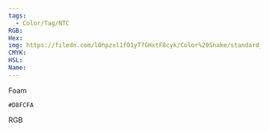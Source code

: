 ```yaml
---
tags:
  - Color/Tag/NTC
RGB:
Hex:
img: https://filedn.com/l0hpzxl1f01yT7GHxtF8cyk/Color%20Snake/standard_csv_to_svg//D8FCFA.svg
CMYK:
HSL:
Name:
---
```

Foam
```palette
#D8FCFA
```
RGB
